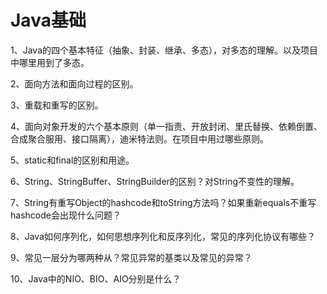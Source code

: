 # Java基础

1、Java的四个基本特征（抽象、封装、继承、多态），对多态的理解。以及项目中哪里用到了多态。

2、面向方法和面向过程的区别。

3、重载和重写的区别。

4、面向对象开发的六个基本原则（单一指责、开放封闭、里氏替换、依赖倒置、合成聚合服用、接口隔离），迪米特法则。在项目中用过哪些原则。

5、static和final的区别和用途。

6、String、StringBuffer、StringBuilder的区别？对String不变性的理解。

7、String有重写Object的hashcode和toString方法吗？如果重新equals不重写hashcode会出现什么问题？

8、Java如何序列化，如何思想序列化和反序列化，常见的序列化协议有哪些？

9、常见一层分为哪两种从？常见异常的基类以及常见的异常？

10、Java中的NIO、BIO、AIO分别是什么？